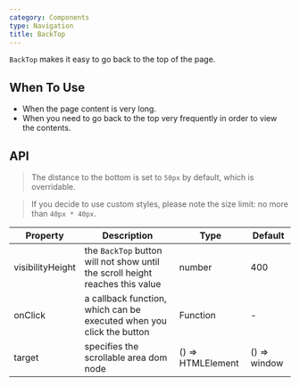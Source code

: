 ```yaml
---
category: Components
type: Navigation
title: BackTop
---
```


`BackTop` makes it easy to go back to the top of the page.

## When To Use

- When the page content is very long.
- When you need to go back to the top very frequently in order to view the contents.

## API

> The distance to the bottom is set to `50px` by default, which is overridable.

> If you decide to use custom styles, please note the size limit: no more than `40px * 40px`.


Property | Description | Type | Default
-----|-----|-----|------
visibilityHeight | the `BackTop` button will not show until the scroll height reaches this value | number | 400
onClick | a callback function, which can be executed when you click the button | Function | -
target | specifies the scrollable area dom node | () => HTMLElement | () => window
